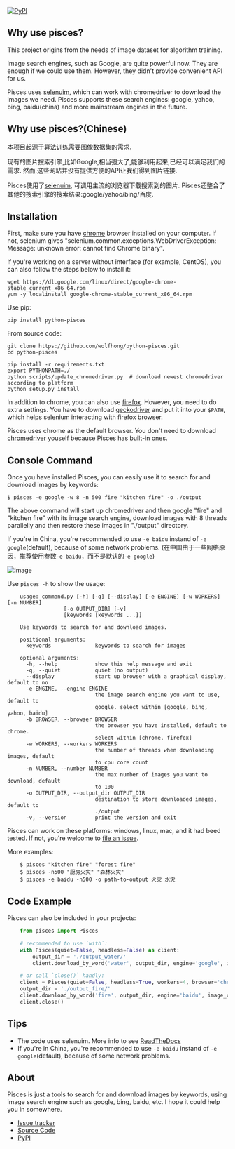 [![PyPI](https://img.shields.io/pypi/v/python-pisces.svg)](https://pypi.python.org/pypi/python-pisces)

## Why use pisces?

This project origins from the needs of image dataset for algorithm training.

Image search engines, such as Google, are quite powerful now. They are enough if we could use them.
However, they didn't provide convenient API for us.

Pisces uses [selenuim](https://www.seleniumhq.org/), which can work with chromedriver to download the images we need.
Pisces supports these search engines: google, yahoo, bing, baidu(china) and more mainstream engines in the future.

## Why use pisces?(Chinese)

本项目起源于算法训练需要图像数据集的需求.

现有的图片搜索引擎,比如Google,相当强大了,能够利用起来,已经可以满足我们的需求. 然而,这些网站并没有提供方便的API让我们得到图片链接.

Pisces使用了[selenuim](https://www.seleniumhq.org/), 可调用主流的浏览器下载搜索到的图片. Pisces还整合了其他的搜索引擎的搜索结果:google/yahoo/bing/百度.

## Installation

First, make sure you have [chrome](https://www.google.com/chrome/) browser installed on your computer.
If not, selenium gives "selenium.common.exceptions.WebDriverException: Message: unknown error: cannot find Chrome binary".

If you're working on a server without interface (for example, CentOS), you can also follow the steps below to install it:

    wget https://dl.google.com/linux/direct/google-chrome-stable_current_x86_64.rpm
    yum -y localinstall google-chrome-stable_current_x86_64.rpm

Use pip:

    pip install python-pisces

From source code:

    git clone https://github.com/wolfhong/python-pisces.git
    cd python-pisces

    pip install -r requirements.txt
    export PYTHONPATH=./
    python scripts/update_chromedriver.py  # download newest chromedriver according to platform
    python setup.py install

In addition to chrome, you can also use [firefox](https://www.mozilla.org/). However, you need to do extra settings.
You have to download [geckodriver](https://github.com/mozilla/geckodriver/releases) and put it into your `$PATH`, which helps selenium interacting with firefox browser.

Pisces uses chrome as the default browser. You don't need to download [chromedriver](http://chromedriver.storage.googleapis.com/index.html) youself because Pisces has built-in ones.

## Console Command

Once you have installed Pisces, you can easily use it to search for and download images by keywords:

    $ pisces -e google -w 8 -n 500 fire "kitchen fire" -o ./output

The above command will start up chromedriver and then google "fire" and "kitchen fire" with its image search engine,
download images with 8 threads parallelly and then restore these images in "./output" directory.

If you're in China, you're recommended to use `-e baidu` instand of `-e google`(default), because of some network problems. (在中国由于一些网络原因，推荐使用参数`-e baidu`，而不是默认的`-e google`)

![image](https://raw.githubusercontent.com/wolfhong/python-pisces/develop/overview.png)

Use `pisces -h` to show the usage:

``` console
    usage: command.py [-h] [-q] [--display] [-e ENGINE] [-w WORKERS] [-n NUMBER]
                  [-o OUTPUT_DIR] [-v]
                  [keywords [keywords ...]]

    Use keywords to search for and download images.

    positional arguments:
      keywords              keywords to search for images

    optional arguments:
      -h, --help            show this help message and exit
      -q, --quiet           quiet (no output)
      --display             start up browser with a graphical display, default to no
      -e ENGINE, --engine ENGINE
                            the image search engine you want to use, default to
                            google. select within [google, bing, yahoo, baidu]
      -b BROWSER, --browser BROWSER
                            the browser you have installed, default to chrome.
                            select within [chrome, firefox]
      -w WORKERS, --workers WORKERS
                            the number of threads when downloading images, default
                            to cpu core count
      -n NUMBER, --number NUMBER
                            the max number of images you want to download, default
                            to 100
      -o OUTPUT_DIR, --output_dir OUTPUT_DIR
                            destination to store downloaded images, default to
                            ./output
      -v, --version         print the version and exit
```

Pisces can work on these platforms: windows, linux, mac, and it had beed tested.
If not, you're welcome to [file an issue](https://github.com/wolfhong/python-pisces/issues).

More examples:
    
``` console
    $ pisces "kitchen fire" "forest fire"
    $ pisces -n500 "厨房火灾" "森林火灾"
    $ pisces -e baidu -n500 -o path-to-output 火灾 水灾
```

## Code Example

Pisces can also be included in your projects:

``` python
    from pisces import Pisces

    # recommended to use `with`:
    with Pisces(quiet=False, headless=False) as client:
        output_dir = './output_water/'
        client.download_by_word('water', output_dir, engine='google', image_count=20)

    # or call `close()` handly:
    client = Pisces(quiet=False, headless=True, workers=4, browser='chrome')
    output_dir = './output_fire/'
    client.download_by_word('fire', output_dir, engine='baidu', image_count=20)
    client.close()
```

## Tips

- The code uses selenuim. More info to see [ReadTheDocs](http://selenium-python.readthedocs.io/installation.html)
- If you're in China, you're recommended to use `-e baidu` instand of `-e google`(default), because of some network problems.

## About

Pisces is just a tools to search for and download images by keywords, using image search engine such as google, bing, baidu, etc.
I hope it could help you in somewhere.

* [Issue tracker](https://github.com/wolfhong/python-pisces/issues?status=new&status=open)
* [Source Code](https://github.com/wolfhong/python-pisces)
* [PyPI](https://pypi.python.org/pypi/python-pisces)
